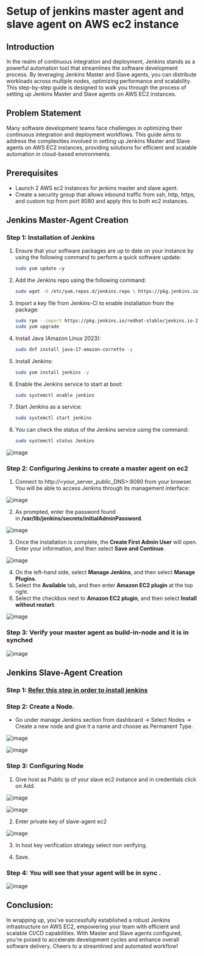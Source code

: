 # **Setup of jenkins master agent and slave agent on AWS ec2 instance**

## Introduction
In the realm of continuous integration and deployment, Jenkins stands as a powerful automation tool that streamlines the software development process. By leveraging Jenkins Master and Slave agents, you can distribute workloads across multiple nodes, optimizing performance and scalability. This step-by-step guide is designed to walk you through the process of setting up Jenkins Master and Slave agents on AWS EC2 instances.

## Problem Statement
Many software development teams face challenges in optimizing their continuous integration and deployment workflows. This guide aims to address the complexities involved in setting up Jenkins Master and Slave agents on AWS EC2 instances, providing solutions for efficient and scalable automation in cloud-based environments.

## Prerequisites
- Launch 2 AWS ec2 instances for jenkins master and slave agent.
- Create a security group that allows inbound traffic from ssh, http, https, and custom tcp from port 8080 and apply this to both ec2 instances.

## **Jenkins Master-Agent Creation**

### Step 1: Installation of Jenkins

1. Ensure that your software packages are up to date on your instance by using the following command to perform a quick software update:
   ```bash
   sudo yum update –y
   ```
2. Add the Jenkins repo using the following command:
   ```bash
   sudo wget -O /etc/yum.repos.d/jenkins.repo \ https://pkg.jenkins.io/redhat-stable/jenkins.repo
   ```
3. Import a key file from Jenkins-CI to enable installation from the package:
   ```bash
   sudo rpm --import https://pkg.jenkins.io/redhat-stable/jenkins.io-2023.key
   sudo yum upgrade
   ```
4. Install Java (Amazon Linux 2023):
   ```bash
   sudo dnf install java-17-amazon-corretto -y
   ```
5. Install Jenkins:
   ```bash
   sudo yum install jenkins -y
   ```
6. Enable the Jenkins service to start at boot:
   ```bash
   sudo systemctl enable jenkins
   ```
7. Start Jenkins as a service:
   ```bash
   sudo systemctl start jenkins
   ```
8. You can check the status of the Jenkins service using the command:
   ```bash
   sudo systemctl status Jenkins
   ```
![image](https://github.com/Flairminds/blogs/assets/135031436/f56a8209-c87e-4db4-bfb6-d5fd10ce628e)


### Step 2: Configuring Jenkins to create a master agent on ec2

1. Connect to http://<your\_server\_public\_DNS>:8080 from your browser. You will be able to access Jenkins through its management interface:

![image](https://github.com/Flairminds/blogs/assets/135031436/4101ebd6-eefa-4c7c-824b-a487cefab52f)

2. As prompted, enter the password found in **/var/lib/jenkins/secrets/initialAdminPassword**.

  ![image](https://github.com/Flairminds/blogs/assets/135031436/3635e206-f86a-4adf-aae0-84f8e4bd1732)

3. Once the installation is complete, the **Create First Admin User** will open. Enter your information, and then select **Save and Continue**.

![image](https://github.com/Flairminds/blogs/assets/135031436/62ff5a7c-e391-4ab1-8b95-5eae03a6d611)

4. On the left-hand side, select **Manage Jenkins**, and then select **Manage Plugins**.
5. Select the **Available** tab, and then enter **Amazon EC2 plugin** at the top right.
6. Select the checkbox next to **Amazon EC2 plugin**, and then select **Install without restart**.

![image](https://github.com/Flairminds/blogs/assets/135031436/06be932e-b0e9-475d-be76-9701c25f5fdd)

### Step 3: Verify your master agent as build-in-node and it is in synched

![image](https://github.com/Flairminds/blogs/assets/135031436/2810a64b-5e39-4cd3-99a4-743ae01afcb5)

## **Jenkins Slave-Agent Creation**

### Step 1: [Refer this step in order to install jenkins](#step-1-installation-of-jenkins)

### Step 2: Create a Node.

- Go under manage Jenkins section from dashboard -> Select Nodes -> Create a new node and give it a name and choose as Permanent Type.

![image](https://github.com/Flairminds/blogs/assets/135031436/5bbd6f78-13cd-41c0-99f0-928a259e092b)

![image](https://github.com/Flairminds/blogs/assets/135031436/9db58f00-62ac-4bc7-ab23-3b2d902ac8cc)

### Step 3: Configuring Node

1. Give host as Public ip of your slave ec2 instance and in credentials click on Add.

![image](https://github.com/Flairminds/blogs/assets/135031436/0f620c53-f091-4c9f-9d8e-be546229d444)

![image](https://github.com/Flairminds/blogs/assets/135031436/584b9e18-5bd4-4a07-a193-1df0f68429eb)

2. Enter private key of slave-agent ec2

![image](https://github.com/Flairminds/blogs/assets/135031436/5e00d5d0-a390-4fac-afa7-59477ecd5d12)

3. In host key verification strategy select non verifying.

4. Save.

### Step 4: You will see that your agent will be in sync .

![image](https://github.com/Flairminds/blogs/assets/135031436/1890227e-bbc7-4c97-b45b-b63ea865aea4)

## Conclusion:
In wrapping up, you've successfully established a robust Jenkins infrastructure on AWS EC2, empowering your team with efficient and scalable CI/CD capabilities. With Master and Slave agents configured, you're poised to accelerate development cycles and enhance overall software delivery. Cheers to a streamlined and automated workflow!

